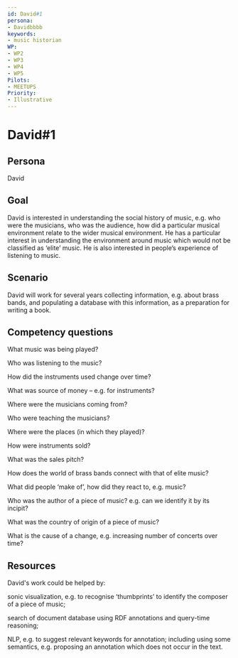 ```yaml
---
id: David#1
persona: 
- Davidbbbb
keywords: 
- music historian
WP:
- WP2
- WP3
- WP4
- WP5
Pilots:
- MEETUPS
Priority:
- Illustrative
---
```

# David#1

## Persona
David

## Goal
David is interested in understanding the social history of music, e.g. who were the musicians, who was the audience, how did a particular musical environment relate to the wider musical environment.  He has a particular interest in understanding the environment around music which would not be classified as ‘elite’ music.  He is also interested in people’s experience of listening to music.

## Scenario  
David will work for several years collecting information, e.g. about brass bands, and populating a database with this information, as a preparation for writing a book.

## Competency questions 

What music was being played?

Who was listening to the music?

How did the instruments used change over time?

What was source of money – e.g. for instruments?

Where were the musicians coming from?

Who were teaching the musicians?

Where were the places (in which they played)?

How were instruments sold?

What was the sales pitch?

How does the world of brass bands connect with that of elite music?

What did people ‘make of’, how  did they react to, e.g. music?

Who was the author of a piece of music?
e.g. can we identify it by its incipit?

What was the country of origin of a piece of music?

What is the cause of a change, e.g. increasing number of concerts over time?


## Resources
David's work could be helped by:

sonic visualization, e.g. to recognise ‘thumbprints’ to identify the composer of a piece of music;

search of document database using RDF annotations and query-time reasoning;

NLP, e.g. to suggest relevant keywords for annotation; including using some semantics, e.g. proposing an annotation which does not occur in the text.

